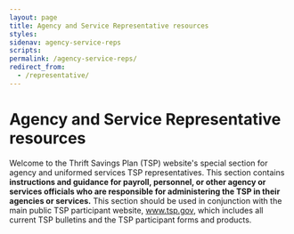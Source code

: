 ```yaml
---
layout: page
title: Agency and Service Representative resources
styles:
sidenav: agency-service-reps
scripts:
permalink: /agency-service-reps/
redirect_from:
  - /representative/
---
```


# Agency and Service Representative resources

Welcome to the Thrift Savings Plan (TSP) website's special section for agency and uniformed services TSP representatives. This section contains **instructions and guidance for payroll, personnel, or other agency or services officials who are responsible for administering the TSP in their agencies or services.** This section should be used in conjunction with the main public TSP participant website, www.tsp.gov, which includes all current TSP bulletins and the TSP participant forms and products.

<!-- CONTENT END -->
